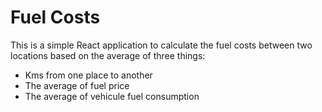 # Fuel Costs

This is a simple React application to calculate the fuel costs
between two locations based on the average of three things:

- Kms from one place to another
- The average of fuel price
- The average of vehicule fuel consumption
